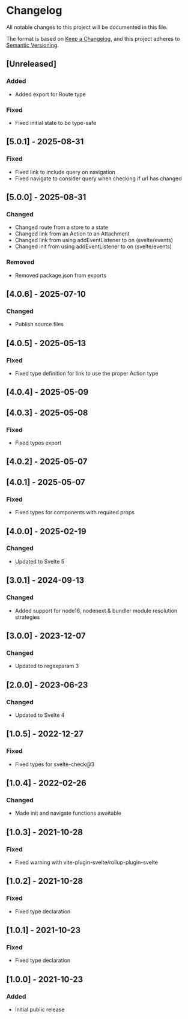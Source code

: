 # Changelog

All notable changes to this project will be documented in this file.

The format is based on [Keep a Changelog](https://keepachangelog.com/en/1.0.0/),
and this project adheres to [Semantic Versioning](https://semver.org/spec/v2.0.0.html).


## [Unreleased]

### Added

- Added export for Route type

### Fixed

- Fixed initial state to be type-safe


## [5.0.1] - 2025-08-31

### Fixed

- Fixed link to include query on navigation
- Fixed navigate to consider query when checking if url has changed


## [5.0.0] - 2025-08-31

### Changed

- Changed route from a store to a state
- Changed link from an Action to an Attachment
- Changed link from using addEventListener to on (svelte/events)
- Changed init from using addEventListener to on (svelte/events)

### Removed

- Removed package.json from exports


## [4.0.6] - 2025-07-10

### Changed

- Publish source files


## [4.0.5] - 2025-05-13

### Fixed

- Fixed type definition for link to use the proper Action type


## [4.0.4] - 2025-05-09


## [4.0.3] - 2025-05-08

### Fixed

- Fixed types export


## [4.0.2] - 2025-05-07


## [4.0.1] - 2025-05-07

### Fixed

- Fixed types for components with required props


## [4.0.0] - 2025-02-19

### Changed

- Updated to Svelte 5


## [3.0.1] - 2024-09-13

### Changed

- Added support for node16, nodenext & bundler module resolution strategies


## [3.0.0] - 2023-12-07

### Changed

- Updated to regexparam 3


## [2.0.0] - 2023-06-23

### Changed

- Updated to Svelte 4


## [1.0.5] - 2022-12-27

### Fixed

- Fixed types for svelte-check@3


## [1.0.4] - 2022-02-26

### Changed

- Made init and navigate functions awaitable


## [1.0.3] - 2021-10-28

### Fixed

- Fixed warning with vite-plugin-svelte/rollup-plugin-svelte


## [1.0.2] - 2021-10-28

### Fixed

- Fixed type declaration


## [1.0.1] - 2021-10-23

### Fixed

- Fixed type declaration


## [1.0.0] - 2021-10-23

### Added

- Initial public release
